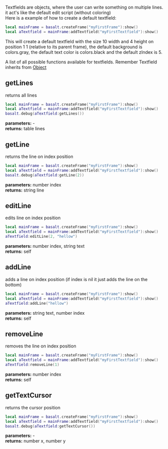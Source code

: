 Textfields are objects, where the user can write something on multiple lines. it act's like the default edit script (without coloring)<br>
Here is a example of how to create a default textfield:

```lua
local mainFrame = basalt.createFrame("myFirstFrame"):show()
local aTextfield = mainFrame:addTextfield("myFirstTextfield"):show()
```

This will create a default textfield with the size 10 width and 4 height on position 1 1 (relative to its parent frame), the default background is colors.gray, the default text color is colors.black and the default zIndex is 5.

A list of all possible functions available for textfields. Remember Textfield inherits from [Object](objects/Object.md)


## getLines
returns all lines
```lua
local mainFrame = basalt.createFrame("myFirstFrame"):show()
local aTextfield = mainFrame:addTextfield("myFirstTextfield"):show()
basalt.debug(aTextfield:getLines())
```
**parameters:** -<br>
**returns:** table lines<br>

## getLine
returns the line on index position
```lua
local mainFrame = basalt.createFrame("myFirstFrame"):show()
local aTextfield = mainFrame:addTextfield("myFirstTextfield"):show()
basalt.debug(aTextfield:getLine(2))
```
**parameters:** number index<br>
**returns:** string line<br>

## editLine
edits line on index position
```lua
local mainFrame = basalt.createFrame("myFirstFrame"):show()
local aTextfield = mainFrame:addTextfield("myFirstTextfield"):show()
aTextfield:editLine(2, "hellow")
```
**parameters:** number index, string text<br>
**returns:** self<br>

## addLine
adds a line on index position (if index is nil it just adds the line on the bottom)
```lua
local mainFrame = basalt.createFrame("myFirstFrame"):show()
local aTextfield = mainFrame:addTextfield("myFirstTextfield"):show()
aTextfield:addLine("hellow")
```
**parameters:** string text, number index<br>
**returns:** self<br>

## removeLine
removes the line on index position
```lua
local mainFrame = basalt.createFrame("myFirstFrame"):show()
local aTextfield = mainFrame:addTextfield("myFirstTextfield"):show()
aTextfield:removeLine(1)
```
**parameters:** number index<br>
**returns:** self<br>

## getTextCursor
returns the cursor position
```lua
local mainFrame = basalt.createFrame("myFirstFrame"):show()
local aTextfield = mainFrame:addTextfield("myFirstTextfield"):show()
basalt.debug(aTextfield:getTextCursor())
```
**parameters:** -<br>
**returns:** number x, number y<br>